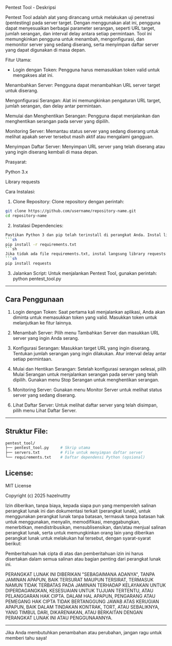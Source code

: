 Pentest Tool - Deskripsi

Pentest Tool adalah alat yang dirancang untuk melakukan uji penetrasi (pentesting) pada server target. Dengan menggunakan alat ini, pengguna dapat menyesuaikan berbagai parameter serangan, seperti URL target, jumlah serangan, dan interval delay antara setiap permintaan. Tool ini memungkinkan pengguna untuk menambah, mengonfigurasi, dan memonitor server yang sedang diserang, serta menyimpan daftar server yang dapat digunakan di masa depan.

Fitur Utama:

- Login dengan Token: Pengguna harus memasukkan token valid untuk mengakses alat ini.

Menambahkan Server: Pengguna dapat menambahkan URL server target untuk diserang.

Mengonfigurasi Serangan: Alat ini memungkinkan pengaturan URL target, jumlah serangan, dan delay antar permintaan.

Memulai dan Menghentikan Serangan: Pengguna dapat menjalankan dan menghentikan serangan pada server yang dipilih.

Monitoring Server: Memantau status server yang sedang diserang untuk melihat apakah server tersebut masih aktif atau mengalami gangguan.

Menyimpan Daftar Server: Menyimpan URL server yang telah diserang atau yang ingin diserang kembali di masa depan.


Prasyarat:

Python 3.x

Library requests


Cara Instalasi:

1. Clone Repository:
Clone repository dengan perintah:
```sh
git clone https://github.com/username/repository-name.git
cd repository-name
```

2. Instalasi Dependencies:
```sh
Pastikan Python 3 dan pip telah terinstall di perangkat Anda. Instal library yang diperlukan:
```sh
pip install -r requirements.txt
```sh
Jika tidak ada file requirements.txt, instal langsung library requests:
```sh
pip install requests
```

3. Jalankan Script:
Untuk menjalankan Pentest Tool, gunakan perintah: python pentest_tool.py

---
## Cara Penggunaan

1. Login dengan Token:
Saat pertama kali menjalankan aplikasi, Anda akan diminta untuk memasukkan token yang valid. Masukkan token untuk melanjutkan ke fitur lainnya.

2. Menambah Server:
Pilih menu Tambahkan Server dan masukkan URL server yang ingin Anda serang.



3. Konfigurasi Serangan:
Masukkan target URL yang ingin diserang.
Tentukan jumlah serangan yang ingin dilakukan.
Atur interval delay antar setiap permintaan.

4. Mulai dan Hentikan Serangan:
Setelah konfigurasi serangan selesai, pilih Mulai Serangan untuk menjalankan serangan pada server yang telah dipilih. Gunakan menu Stop Serangan untuk menghentikan serangan.

5. Monitoring Server:
Gunakan menu Monitor Server untuk melihat status server yang sedang diserang.

6. Lihat Daftar Server:
Untuk melihat daftar server yang telah disimpan, pilih menu Lihat Daftar Server.

---
## Struktur File:
```sh
pentest_tool/
├── pentest_tool.py     # Skrip utama
├── servers.txt         # File untuk menyimpan daftar server
└── requirements.txt    # Daftar dependensi Python (opsional)
```
## License:

MIT License

Copyright (c) 2025 hazelnuttty

Izin diberikan, tanpa biaya, kepada siapa pun yang memperoleh salinan perangkat lunak ini dan dokumentasi terkait (perangkat lunak), untuk menggunakan perangkat lunak tanpa batasan, termasuk tanpa batasan hak untuk menggunakan, menyalin, memodifikasi, menggabungkan, menerbitkan, mendistribusikan, mensublisensikan, dan/atau menjual salinan perangkat lunak, serta untuk memungkinkan orang lain yang diberikan perangkat lunak untuk melakukan hal tersebut, dengan syarat-syarat berikut:

Pemberitahuan hak cipta di atas dan pemberitahuan izin ini harus disertakan dalam semua salinan atau bagian penting dari perangkat lunak ini.

PERANGKAT LUNAK INI DIBERIKAN "SEBAGAIMANA ADANYA", TANPA JAMINAN APAPUN, BAIK TERSURAT MAUPUN TERSIRAT, TERMASUK NAMUN TIDAK TERBATAS PADA JAMINAN TERHADAP KELAYAKAN UNTUK DIPERDAGANGKAN, KESESUAIAN UNTUK TUJUAN TERTENTU, ATAU PELANGGARAN HAK CIPTA. DALAM HAL APAPUN, PENGARANG ATAU PEMEGANG HAK CIPTA TIDAK BERTANGGUNG JAWAB ATAS KERUGIAN APAPUN, BAIK DALAM TINDAKAN KONTRAK, TORT, ATAU SEBALIKNYA, YANG TIMBUL DARI, DIKARENAKAN, ATAU BERKAITAN DENGAN PERANGKAT LUNAK INI ATAU PENGGUNAANNYA.

---
Jika Anda membutuhkan penambahan atau perubahan, jangan ragu untuk memberi tahu saya!

